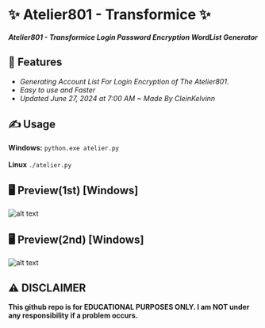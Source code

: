 # ✨ Atelier801 - Transformice ✨
**_Atelier801 - Transformice Login Password Encryption WordList Generator_**

##  👾 Features 
- _Generating Account List For Login Encryption of The Atelier801._
- _Easy to use and Faster_
- _Updated June 27, 2024 at 7:00 AM ~ Made By CleinKelvinn_

## ✍️ Usage 
**Windows:**
`python.exe atelier.py`<br><br>
**Linux**
`./atelier.py`

## 🖥️ Preview(1st) [Windows]
![alt text](https://i.hizliresim.com/t7g1tgr.png)

## 🖥️ Preview(2nd) [Windows]
![alt text](https://i.hizliresim.com/p9ic8ex.png)

## ⚠️ DISCLAIMER 
**This github repo is for EDUCATIONAL PURPOSES ONLY. I am NOT under any responsibility if a problem occurs.**
